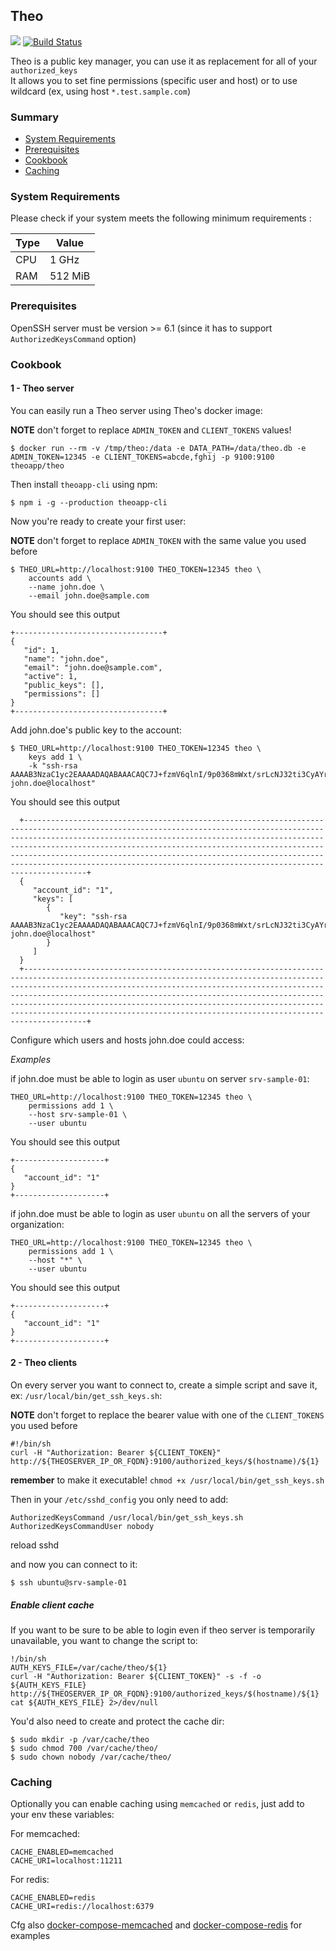 ## Theo

[![](https://images.microbadger.com/badges/image/theoapp/theo.svg)](https://microbadger.com/images/theoapp/theo) 
[![Build Status](https://travis-ci.org/theoapp/theo-node.svg?branch=master)](https://travis-ci.org/theoapp/theo-node)

Theo is a public key manager, you can use it as replacement for all of your `authorized_keys`   
It allows you to set fine permissions (specific user and host) or to use wildcard (ex, using host `*.test.sample.com`) 

### Summary

- [System Requirements](#system-requirements)
- [Prerequisites](#prerequisites)
- [Cookbook](#cookbook)
- [Caching](#caching)

### System Requirements

Please check if your system meets the following minimum requirements :

| Type |  Value  |
| ---- | ------- | 
| CPU  | 1 GHz   | 
| RAM  | 512 MiB |

### Prerequisites

OpenSSH server must be version >= 6.1 (since it has to support `AuthorizedKeysCommand` option)

### Cookbook

#### 1 - Theo server

You can easily run a Theo server using Theo's docker image:

__NOTE__ don't forget to replace `ADMIN_TOKEN` and `CLIENT_TOKENS` values!

`$ docker run --rm -v /tmp/theo:/data -e DATA_PATH=/data/theo.db -e ADMIN_TOKEN=12345 -e CLIENT_TOKENS=abcde,fghij -p 9100:9100 theoapp/theo`

Then install `theoapp-cli` using npm:

`$ npm i -g --production theoapp-cli`

Now you're ready to create your first user:

__NOTE__ don't forget to replace `ADMIN_TOKEN` with the same value you used before

```
$ THEO_URL=http://localhost:9100 THEO_TOKEN=12345 theo \
    accounts add \
    --name john.doe \
    --email john.doe@sample.com
```

You should see this output

```
+---------------------------------+
{
   "id": 1,
   "name": "john.doe",
   "email": "john.doe@sample.com",
   "active": 1,
   "public_keys": [],
   "permissions": []
}
+---------------------------------+
```

Add john.doe's public key to the account:

```
$ THEO_URL=http://localhost:9100 THEO_TOKEN=12345 theo \
    keys add 1 \
    -k "ssh-rsa AAAAB3NzaC1yc2EAAAADAQABAAACAQC7J+fzmV6qlnI/9p0368mWxt/srLcNJ32ti3CyAYrSF/+XGoiZBTfOEus8ONfHKmpdUcB3WQqb8A9tCQlNIWdIVxVh/QXSd0fsgbtFxmjvptJDoyytUGGp592bXMWHpckyi77Nx2DasqhK12vYqthOt+QH68WGje5qjkg9Nsvj7YI8c2f6H4o7HUNVeeaJS+X63O9IeErt6VZI+sYOpgqCka0BmNTPNR/gARGDe788CBSynvfatUfmfLQVRhyJMMmYJsqetbxXTMPSZWjkaMQLkZ9jPcGSjBfzMEsYqqzKC5L+Op/3MwbSd5sHiCxmlD1DuY5agdf4W7/XQOvgyzJ2C347PRq7LplS03D7xUw== john.doe@localhost"
```

You should see this output

```    
  +--------------------------------------------------------------------------------------------------------------------------------------------------------------------------------------------------------------------------------------------------------------------------------------------------------------------------------------------------------------------------------------------------------------------------------------------------+
  {
     "account_id": "1",
     "keys": [
        {
           "key": "ssh-rsa AAAAB3NzaC1yc2EAAAADAQABAAACAQC7J+fzmV6qlnI/9p0368mWxt/srLcNJ32ti3CyAYrSF/+XGoiZBTfOEus8ONfHKmpdUcB3WQqb8A9tCQlNIWdIVxVh/QXSd0fsgbtFxmjvptJDoyytUGGp592bXMWHpckyi77Nx2DasqhK12vYqthOt+QH68WGje5qjkg9Nsvj7YI8c2f6H4o7HUNVeeaJS+X63O9IeErt6VZI+sYOpgqCka0BmNTPNR/gARGDe788CBSynvfatUfmfLQVRhyJMMmYJsqetbxXTMPSZWjkaMQLkZ9jPcGSjBfzMEsYqqzKC5L+Op/3MwbSd5sHiCxmlD1DuY5agdf4W7/XQOvgyzJ2C347PRq7LplS03D7xUw== john.doe@localhost"
        }
     ]
  }
  +--------------------------------------------------------------------------------------------------------------------------------------------------------------------------------------------------------------------------------------------------------------------------------------------------------------------------------------------------------------------------------------------------------------------------------------------------+
```

Configure which users and hosts john.doe could access:

_Examples_


if john.doe must be able to login as user `ubuntu` on server `srv-sample-01`:

```
THEO_URL=http://localhost:9100 THEO_TOKEN=12345 theo \
    permissions add 1 \
    --host srv-sample-01 \
    --user ubuntu
```

You should see this output

```
+--------------------+
{
   "account_id": "1"
}
+--------------------+
```

if john.doe must be able to login as user `ubuntu` on all the servers of your organization:
 
```
THEO_URL=http://localhost:9100 THEO_TOKEN=12345 theo \
    permissions add 1 \
    --host "*" \
    --user ubuntu
```

You should see this output

```
+--------------------+
{
   "account_id": "1"
}
+--------------------+
```

#### 2 - Theo clients

On every server you want to connect to, create a simple script and save it, ex: `/usr/local/bin/get_ssh_keys.sh`:

__NOTE__ don't forget to replace the bearer value with one of the `CLIENT_TOKENS` you used before

```
#!/bin/sh
curl -H "Authorization: Bearer ${CLIENT_TOKEN}" http://${THEOSERVER_IP_OR_FQDN}:9100/authorized_keys/$(hostname)/${1}
```

__remember__ to make it executable! `chmod +x /usr/local/bin/get_ssh_keys.sh` 

Then in your `/etc/sshd_config` you only need to add:

```
AuthorizedKeysCommand /usr/local/bin/get_ssh_keys.sh
AuthorizedKeysCommandUser nobody
```

reload sshd

and now you can connect to it:

`$ ssh ubuntu@srv-sample-01`

##### Enable client cache

If you want to be sure to be able to login even if theo server is temporarily unavailable, you want to change the script to:

```
!/bin/sh
AUTH_KEYS_FILE=/var/cache/theo/${1}
curl -H "Authorization: Bearer ${CLIENT_TOKEN}" -s -f -o ${AUTH_KEYS_FILE} http://${THEOSERVER_IP_OR_FQDN}:9100/authorized_keys/$(hostname)/${1}
cat ${AUTH_KEYS_FILE} 2>/dev/null
```

You'd also need to create and protect the cache dir:
```
$ sudo mkdir -p /var/cache/theo
$ sudo chmod 700 /var/cache/theo/
$ sudo chown nobody /var/cache/theo/
``` 

### Caching

Optionally you can enable caching using `memcached` or `redis`, just add to your env these variables:

For memcached:

```
CACHE_ENABLED=memcached
CACHE_URI=localhost:11211
```

For redis:
```
CACHE_ENABLED=redis
CACHE_URI=redis://localhost:6379
```

Cfg also [docker-compose-memcached](examples/docker-compose/docker-compose-memcached.yml) and [docker-compose-redis](examples/docker-compose/docker-compose-redis.yml) for examples
 

